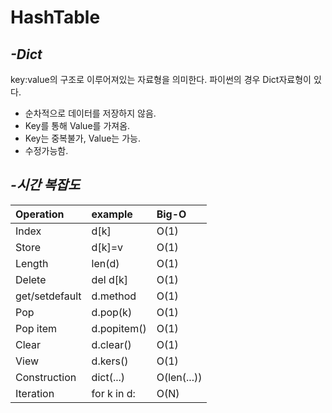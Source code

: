 # __HashTable__

## _-Dict_
key:value의 구조로 이루어져있는 자료형을 의미한다. 파이썬의 경우 Dict자료형이 있다.  
* 순차적으로 데이터를 저장하지 않음.
* Key를 통해 Value를 가져옴.
* Key는 중복불가, Value는 가능.
* 수정가능함.

## _-시간 복잡도_
|Operation|example|Big-O|
|:---|:---|:---|
Index|d[k]|O(1)
Store|d[k]=v|O(1)
Length|len(d)|O(1)
Delete|del d[k]|O(1)
get/setdefault|d.method|O(1)
Pop|d.pop(k)|O(1)
Pop item|d.popitem()|O(1)
Clear|d.clear()|O(1)
View|d.kers()|O(1)
Construction|dict(...)|O(len(...))
Iteration|for k in d:|O(N)